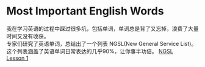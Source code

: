 # Most Important English Words
我在学习英语的过程中踩过很多坑，包括单词，单词总是背了又忘掉，浪费了大量时间又没有收获。    
专家们研究了英语单词，总结出了一个列表 NGSL(New General Service List)。这个列表涵盖了英语单词日常表达的几乎90%，让你事半功倍。
[NGSL](https://images.squarespace-cdn.com/content/v1/518f0086e4b05913b69dcc3c/1492640207978-KN2Y6ZXLEUX58KHPU5AI/ke17ZwdGBToddI8pDm48kNDKynOBLYkyUDFkAr1P-PYUqsxRUqqbr1mOJYKfIPR7LoDQ9mXPOjoJoqy81S2I8N_N4V1vUb5AoIIIbLZhVYy7Mythp_T-mtop-vrsUOmeInPi9iDjx9w8K4ZfjXt2dn4ndVGOFXM0UH8vQseagmocSB_zIxwccZb1r_FXpd5ECjLISwBs8eEdxAxTptZAUg/Coverage+Figures+for+NAWL%2C+TSL+and+BSL?format=1000w)   
[Lesson 1](Courses/Course-1.md)
